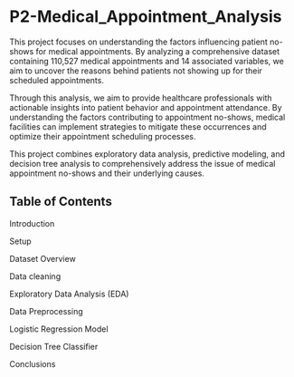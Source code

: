 
# P2-Medical_Appointment_Analysis

  

This project focuses on understanding the factors influencing patient no-shows for medical appointments. By analyzing a comprehensive dataset containing 110,527 medical appointments and 14 associated variables, we aim to uncover the reasons behind patients not showing up for their scheduled appointments.

Through this analysis, we aim to provide healthcare professionals with actionable insights into patient behavior and appointment attendance. By understanding the factors contributing to appointment no-shows, medical facilities can implement strategies to mitigate these occurrences and optimize their appointment scheduling processes.
  

This project combines exploratory data analysis, predictive modeling, and decision tree analysis to comprehensively address the issue of medical appointment no-shows and their underlying causes.
  

## Table of Contents

Introduction

Setup

Dataset Overview

Data cleaning

Exploratory Data Analysis (EDA)

Data Preprocessing

Logistic Regression Model

Decision Tree Classifier

Conclusions
